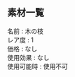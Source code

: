 ## 素材一覧

<!-- CONTENTS_START -->
<!-- CONTENTS_END -->

名前 : 木の枝 <br />
レア度 : 1 <br />
価格 : なし <br />
使用効果 : なし <br />
使用可能時 : 使用不可 <br />
